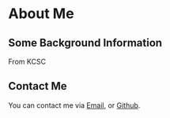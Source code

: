 # About Me


## Some Background Information

From KCSC

## Contact Me

You can contact me via [Email](mailto:sumitalam@iut-dhaka.edu), or [Github](https://github.com/Quandaaaa).

